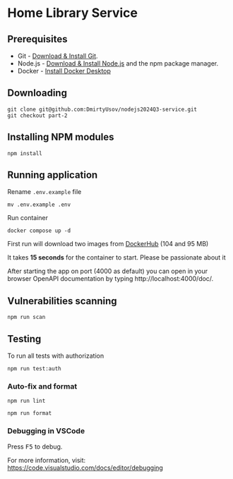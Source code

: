 # Home Library Service

## Prerequisites

- Git - [Download & Install Git](https://git-scm.com/downloads).
- Node.js - [Download & Install Node.js](https://nodejs.org/en/download/) and the npm package manager.
- Docker - [Install Docker Desktop](https://docs.docker.com/desktop/)

## Downloading

```
git clone git@github.com:DmirtyUsov/nodejs2024Q3-service.git
git checkout part-2
```

## Installing NPM modules

```
npm install
```

## Running application

Rename `.env.example` file
```
mv .env.example .env
```
Run container
```
docker compose up -d
```
First run will download two images from [DockerHub](https://hub.docker.com/repositories/dimausov) (104 and 95 MB)

It takes **15 seconds** for the container to start. Please be passionate about it   

After starting the app on port (4000 as default) you can open
in your browser OpenAPI documentation by typing http://localhost:4000/doc/.
## Vulnerabilities scanning
```
npm run scan
```
## Testing

To run all tests with authorization

```
npm run test:auth
```

### Auto-fix and format

```
npm run lint
```

```
npm run format
```

### Debugging in VSCode

Press <kbd>F5</kbd> to debug.

For more information, visit: https://code.visualstudio.com/docs/editor/debugging
